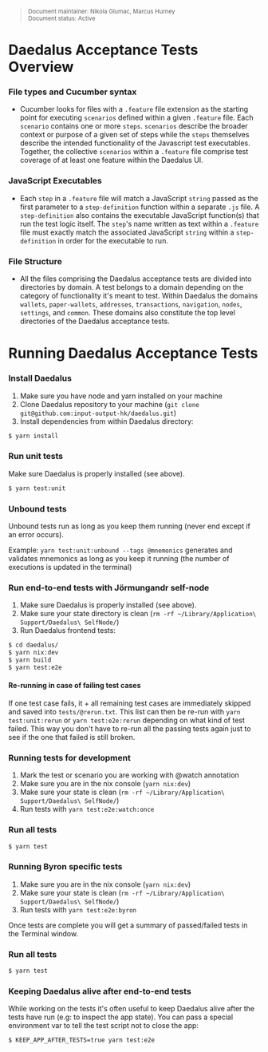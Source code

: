 <blockquote>
<sub>Document maintainer: Nikola Glumac, Marcus Hurney<br/>Document status: Active</sub>
</blockquote>

# Daedalus Acceptance Tests Overview

### File types and Cucumber syntax

- Cucumber looks for files with a `.feature` file extension as the starting point for executing `scenarios` defined within a given `.feature` file. Each `scenario` contains one or more `steps`. `scenarios` describe the broader context or purpose of a given set of steps while the `steps` themselves describe the intended functionality of the Javascript test executables. Together, the collective `scenarios`  within a `.feature` file comprise test coverage of at least one feature within the Daedalus UI.

### JavaScript Executables

- Each `step` in a `.feature` file will match a JavaScript `string` passed as the first parameter to a `step-definition` function within a separate `.js` file. A `step-definition` also contains the executable JavaScript function(s) that run the test logic itself. The `step`'s name written as text within a `.feature` file must exactly match the associated JavaScript `string` within a `step-definition` in order for the executable to run.

### File Structure

- All the files comprising the Daedalus acceptance tests are divided into directories by domain. A test belongs to a domain depending on the category of functionality it's meant to test. Within Daedalus the domains `wallets`, `paper-wallets`, `addresses`, `transactions`, `navigation`, `nodes`, `settings`, and `common`. These domains also constitute the top level directories of the Daedalus acceptance tests.

# Running Daedalus Acceptance Tests

### Install Daedalus

1. Make sure you have node and yarn installed on your machine
2. Clone Daedalus repository to your machine (`git clone git@github.com:input-output-hk/daedalus.git`)
3. Install dependencies from within Daedalus directory:

```bash
$ yarn install
```

### Run unit tests

Make sure Daedalus is properly installed (see above).

```bash
$ yarn test:unit
```

### Unbound tests
   
Unbound tests run as long as you keep them running 
(never end except if an error occurs).
   
Example:
`yarn test:unit:unbound --tags @mnemonics` 
generates and validates mnemonics as long as you keep it 
running (the number of executions is updated in the terminal)

### Run end-to-end tests with Jörmungandr self-node

1. Make sure Daedalus is properly installed (see above).
2. Make sure your state directory is clean (`rm -rf ~/Library/Application\ Support/Daedalus\ SelfNode/`)
3. Run Daedalus frontend tests:

```bash
$ cd daedalus/
$ yarn nix:dev
$ yarn build
$ yarn test:e2e
```

#### Re-running in case of failing test cases

If one test case fails, it + all remaining test cases are immediately skipped and saved into `tests/@rerun.txt`. 
This list can then be re-run with `yarn test:unit:rerun` or `yarn test:e2e:rerun` depending on what kind of test 
failed. This way you don't have to re-run all the passing tests again just to see if the one that failed is 
still broken.

### Running tests for development
1. Mark the test or scenario you are working with @watch annotation
2. Make sure you are in the nix console (`yarn nix:dev`)
3. Make sure your state is clean (`rm -rf ~/Library/Application\ Support/Daedalus\ SelfNode/`)
4. Run tests with `yarn test:e2e:watch:once`

### Run all tests

```bash
$ yarn test
```

### Running Byron specific tests
1. Make sure you are in the nix console (`yarn nix:dev`)
2. Make sure your state is clean (`rm -rf ~/Library/Application\ Support/Daedalus\ SelfNode/`)
3. Run tests with `yarn test:e2e:byron`

Once tests are complete you will get a summary of passed/failed tests in the Terminal window.

### Run all tests

```bash
$ yarn test
```

### Keeping Daedalus alive after end-to-end tests

While working on the tests it's often useful to keep Daedalus alive after the tests have run 
(e.g: to inspect the app state). You can pass a special environment var to tell the test script
not to close the app:

````bash
$ KEEP_APP_AFTER_TESTS=true yarn test:e2e
````
